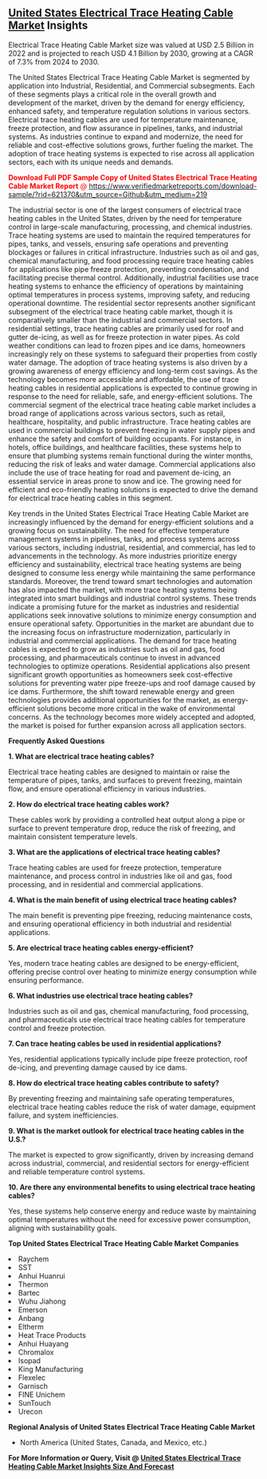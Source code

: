 <h2><a href="https://www.verifiedmarketreports.com/download-sample/?rid=621370&amp;utm_source=Github&amp;utm_medium=219" target="_blank">United States Electrical Trace Heating Cable Market</a> Insights</h2><p>Electrical Trace Heating Cable Market size was valued at USD 2.5 Billion in 2022 and is projected to reach USD 4.1 Billion by 2030, growing at a CAGR of 7.3% from 2024 to 2030.</p><p> <p>The United States Electrical Trace Heating Cable Market is segmented by application into Industrial, Residential, and Commercial subsegments. Each of these segments plays a critical role in the overall growth and development of the market, driven by the demand for energy efficiency, enhanced safety, and temperature regulation solutions in various sectors. Electrical trace heating cables are used for temperature maintenance, freeze protection, and flow assurance in pipelines, tanks, and industrial systems. As industries continue to expand and modernize, the need for reliable and cost-effective solutions grows, further fueling the market. The adoption of trace heating systems is expected to rise across all application sectors, each with its unique needs and demands. <p><span class=""><span style="color: #ff0000;"><strong>Download Full PDF Sample Copy of United States Electrical Trace Heating Cable Market Report</strong> @ </span><a href="https://www.verifiedmarketreports.com/download-sample/?rid=621370&amp;utm_source=Github&amp;utm_medium=219" target="_blank">https://www.verifiedmarketreports.com/download-sample/?rid=621370&amp;utm_source=Github&amp;utm_medium=219</a></span></p></p> <p>The industrial sector is one of the largest consumers of electrical trace heating cables in the United States, driven by the need for temperature control in large-scale manufacturing, processing, and chemical industries. Trace heating systems are used to maintain the required temperatures for pipes, tanks, and vessels, ensuring safe operations and preventing blockages or failures in critical infrastructure. Industries such as oil and gas, chemical manufacturing, and food processing require trace heating cables for applications like pipe freeze protection, preventing condensation, and facilitating precise thermal control. Additionally, industrial facilities use trace heating systems to enhance the efficiency of operations by maintaining optimal temperatures in process systems, improving safety, and reducing operational downtime. The residential sector represents another significant subsegment of the electrical trace heating cable market, though it is comparatively smaller than the industrial and commercial sectors. In residential settings, trace heating cables are primarily used for roof and gutter de-icing, as well as for freeze protection in water pipes. As cold weather conditions can lead to frozen pipes and ice dams, homeowners increasingly rely on these systems to safeguard their properties from costly water damage. The adoption of trace heating systems is also driven by a growing awareness of energy efficiency and long-term cost savings. As the technology becomes more accessible and affordable, the use of trace heating cables in residential applications is expected to continue growing in response to the need for reliable, safe, and energy-efficient solutions. The commercial segment of the electrical trace heating cable market includes a broad range of applications across various sectors, such as retail, healthcare, hospitality, and public infrastructure. Trace heating cables are used in commercial buildings to prevent freezing in water supply pipes and enhance the safety and comfort of building occupants. For instance, in hotels, office buildings, and healthcare facilities, these systems help to ensure that plumbing systems remain functional during the winter months, reducing the risk of leaks and water damage. Commercial applications also include the use of trace heating for road and pavement de-icing, an essential service in areas prone to snow and ice. The growing need for efficient and eco-friendly heating solutions is expected to drive the demand for electrical trace heating cables in this segment. <p>Key trends in the United States Electrical Trace Heating Cable Market are increasingly influenced by the demand for energy-efficient solutions and a growing focus on sustainability. The need for effective temperature management systems in pipelines, tanks, and process systems across various sectors, including industrial, residential, and commercial, has led to advancements in the technology. As more industries prioritize energy efficiency and sustainability, electrical trace heating systems are being designed to consume less energy while maintaining the same performance standards. Moreover, the trend toward smart technologies and automation has also impacted the market, with more trace heating systems being integrated into smart buildings and industrial control systems. These trends indicate a promising future for the market as industries and residential applications seek innovative solutions to minimize energy consumption and ensure operational safety. Opportunities in the market are abundant due to the increasing focus on infrastructure modernization, particularly in industrial and commercial applications. The demand for trace heating cables is expected to grow as industries such as oil and gas, food processing, and pharmaceuticals continue to invest in advanced technologies to optimize operations. Residential applications also present significant growth opportunities as homeowners seek cost-effective solutions for preventing water pipe freeze-ups and roof damage caused by ice dams. Furthermore, the shift toward renewable energy and green technologies provides additional opportunities for the market, as energy-efficient solutions become more critical in the wake of environmental concerns. As the technology becomes more widely accepted and adopted, the market is poised for further expansion across all application sectors. <p><strong>Frequently Asked Questions</strong></p> <p><strong>1. What are electrical trace heating cables?</strong></p> <p>Electrical trace heating cables are designed to maintain or raise the temperature of pipes, tanks, and surfaces to prevent freezing, maintain flow, and ensure operational efficiency in various industries.</p> <p><strong>2. How do electrical trace heating cables work?</strong></p> <p>These cables work by providing a controlled heat output along a pipe or surface to prevent temperature drop, reduce the risk of freezing, and maintain consistent temperature levels.</p> <p><strong>3. What are the applications of electrical trace heating cables?</strong></p> <p>Trace heating cables are used for freeze protection, temperature maintenance, and process control in industries like oil and gas, food processing, and in residential and commercial applications.</p> <p><strong>4. What is the main benefit of using electrical trace heating cables?</strong></p> <p>The main benefit is preventing pipe freezing, reducing maintenance costs, and ensuring operational efficiency in both industrial and residential applications.</p> <p><strong>5. Are electrical trace heating cables energy-efficient?</strong></p> <p>Yes, modern trace heating cables are designed to be energy-efficient, offering precise control over heating to minimize energy consumption while ensuring performance.</p> <p><strong>6. What industries use electrical trace heating cables?</strong></p> <p>Industries such as oil and gas, chemical manufacturing, food processing, and pharmaceuticals use electrical trace heating cables for temperature control and freeze protection.</p> <p><strong>7. Can trace heating cables be used in residential applications?</strong></p> <p>Yes, residential applications typically include pipe freeze protection, roof de-icing, and preventing damage caused by ice dams.</p> <p><strong>8. How do electrical trace heating cables contribute to safety?</strong></p> <p>By preventing freezing and maintaining safe operating temperatures, electrical trace heating cables reduce the risk of water damage, equipment failure, and system inefficiencies.</p> <p><strong>9. What is the market outlook for electrical trace heating cables in the U.S.?</strong></p> <p>The market is expected to grow significantly, driven by increasing demand across industrial, commercial, and residential sectors for energy-efficient and reliable temperature control systems.</p> <p><strong>10. Are there any environmental benefits to using electrical trace heating cables?</strong></p> <p>Yes, these systems help conserve energy and reduce waste by maintaining optimal temperatures without the need for excessive power consumption, aligning with sustainability goals.</p> </p><p><strong>Top United States Electrical Trace Heating Cable Market Companies</strong></p><div data-test-id=""><p><li>Raychem</li><li> SST</li><li> Anhui Huanrui</li><li> Thermon</li><li> Bartec</li><li> Wuhu Jiahong</li><li> Emerson</li><li> Anbang</li><li> Eltherm</li><li> Heat Trace Products</li><li> Anhui Huayang</li><li> Chromalox</li><li> Isopad</li><li> King Manufacturing</li><li> Flexelec</li><li> Garnisch</li><li> FINE Unichem</li><li> SunTouch</li><li> Urecon</li></p><div><strong>Regional Analysis of&nbsp;United States Electrical Trace Heating Cable Market</strong></div><ul><li dir="ltr"><p dir="ltr">North America&nbsp;(United States, Canada, and Mexico, etc.)</p></li></ul><p><strong>For More Information or Query, Visit @&nbsp;</strong><strong><a href="https://www.verifiedmarketreports.com/product/electrical-trace-heating-cable-market/?utm_source=Github&amp;utm_medium=219" target="_blank">United States Electrical Trace Heating Cable Market Insights Size And Forecast</a></strong></p></div>
